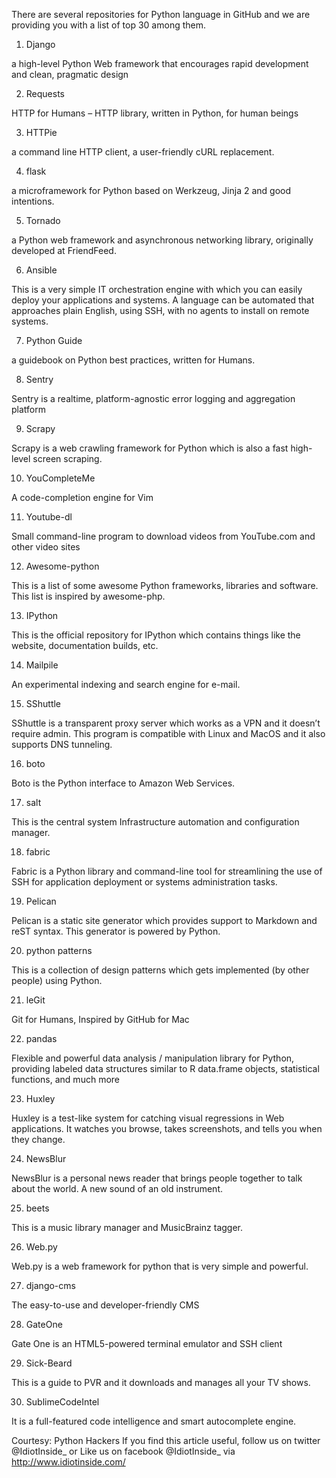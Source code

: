 There are several repositories for Python language in GitHub and we are providing you with a list of top 30 among them.

1. Django

a high-level Python Web framework that encourages rapid development and clean, pragmatic design

2. Requests

HTTP for Humans – HTTP library, written in Python, for human beings

3. HTTPie

a command line HTTP client, a user-friendly cURL replacement.

4. flask

a microframework for Python based on Werkzeug, Jinja 2 and good intentions.

5. Tornado

a Python web framework and asynchronous networking library, originally developed at FriendFeed.

6. Ansible

This is a very simple IT orchestration engine with which you can easily deploy your applications and systems. A language can be automated that approaches plain English, using SSH, with no agents to install on remote systems.

7. Python Guide

a guidebook on Python best practices, written for Humans.

8. Sentry

Sentry is a realtime, platform-agnostic error logging and aggregation platform

9. Scrapy

Scrapy is a web crawling framework for Python which is also a fast high-level screen scraping.

10. YouCompleteMe

A code-completion engine for Vim

11. Youtube-dl

Small command-line program to download videos from YouTube.com and other video sites

12. Awesome-python

This is a list of some awesome Python frameworks, libraries and software. This list is inspired by awesome-php.

13. IPython

This is the official repository for IPython which contains things like the website, documentation builds, etc.

14. Mailpile

An experimental indexing and search engine for e-mail.

15. SShuttle

SShuttle is a transparent proxy server which works as a VPN and it doesn’t require admin. This program is compatible with Linux and MacOS and it also supports DNS tunneling.

16. boto

Boto is the Python interface to Amazon Web Services.

17. salt

This is the central system Infrastructure automation and configuration manager.

18. fabric

Fabric is a Python library and command-line tool for streamlining the use of SSH for application deployment or systems administration tasks.

19. Pelican

Pelican is a static site generator which provides support to Markdown and reST syntax. This generator is powered by Python.

20. python patterns

This is a collection of design patterns which gets implemented (by other people) using Python.

21. leGit

Git for Humans, Inspired by GitHub for Mac

22. pandas

Flexible and powerful data analysis / manipulation library for Python, providing labeled data structures similar to R data.frame objects, statistical functions, and much more

23. Huxley

Huxley is a test-like system for catching visual regressions in Web applications. It watches you browse, takes screenshots, and tells you when they change.

24. NewsBlur

NewsBlur is a personal news reader that brings people together to talk about the world. A new sound of an old instrument.

25. beets

This is a music library manager and MusicBrainz tagger.

26. Web.py

Web.py is a web framework for python that is very simple and powerful.

27. django-cms

The easy-to-use and developer-friendly CMS

28. GateOne

Gate One is an HTML5-powered terminal emulator and SSH client

29. Sick-Beard

This is a guide to PVR and it downloads and manages all your TV shows.

30. SublimeCodeIntel

It is a full-featured code intelligence and smart autocomplete engine.

Courtesy: Python Hackers
If you find this article useful, follow us on twitter @IdiotInside_ or Like us on facebook @IdiotInside_
via http://www.idiotinside.com/
